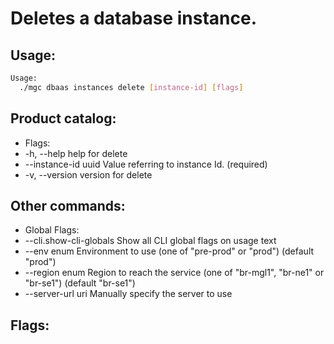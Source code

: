 # Deletes a database instance.

## Usage:
```bash
Usage:
  ./mgc dbaas instances delete [instance-id] [flags]
```

## Product catalog:
- Flags:
- -h, --help               help for delete
- --instance-id uuid   Value referring to instance Id. (required)
- -v, --version            version for delete

## Other commands:
- Global Flags:
- --cli.show-cli-globals   Show all CLI global flags on usage text
- --env enum               Environment to use (one of "pre-prod" or "prod") (default "prod")
- --region enum            Region to reach the service (one of "br-mgl1", "br-ne1" or "br-se1") (default "br-se1")
- --server-url uri         Manually specify the server to use

## Flags:
```bash

```

